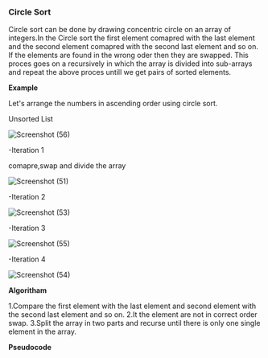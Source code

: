 ### Circle Sort 

Circle sort can be done by drawing concentric circle on an array of integers.In the Circle sort
the first element comapred with the last element and the second element comapred with the second last element and so on.
If the elements are found in the wrong oder then they are swapped. This proces goes on a recursively in which the 
array is divided into sub-arrays and repeat the above proces untill we get pairs of sorted elements.


**Example**

Let's arrange the numbers in ascending order using circle sort.

Unsorted List

![Screenshot (56)](https://user-images.githubusercontent.com/28682701/57585928-260db280-750c-11e9-84e7-dd6e9f5784eb.png)

-Iteration 1

 comapre,swap and divide the array

![Screenshot (51)](https://user-images.githubusercontent.com/28682701/57585795-a3d0be80-750a-11e9-8db5-8369d9678538.png)

-Iteration 2

![Screenshot (53)](https://user-images.githubusercontent.com/28682701/57585844-28234180-750b-11e9-9835-e7541dc10d9e.png)

-Iteration 3

![Screenshot (55)](https://user-images.githubusercontent.com/28682701/57585917-024a6c80-750c-11e9-87f2-22f97c2d377d.png)

-Iteration 4

![Screenshot (54)](https://user-images.githubusercontent.com/28682701/57585886-a2ec5c80-750b-11e9-8b47-53a60440b2dc.png)


**Algoritham** 

1.Compare the first element with the last element and second element with the second last element and so on.
2.It the element are not in correct order swap.
3.Split the array in two parts and recurse until there is only one single element in the array.

**Pseudocode**





